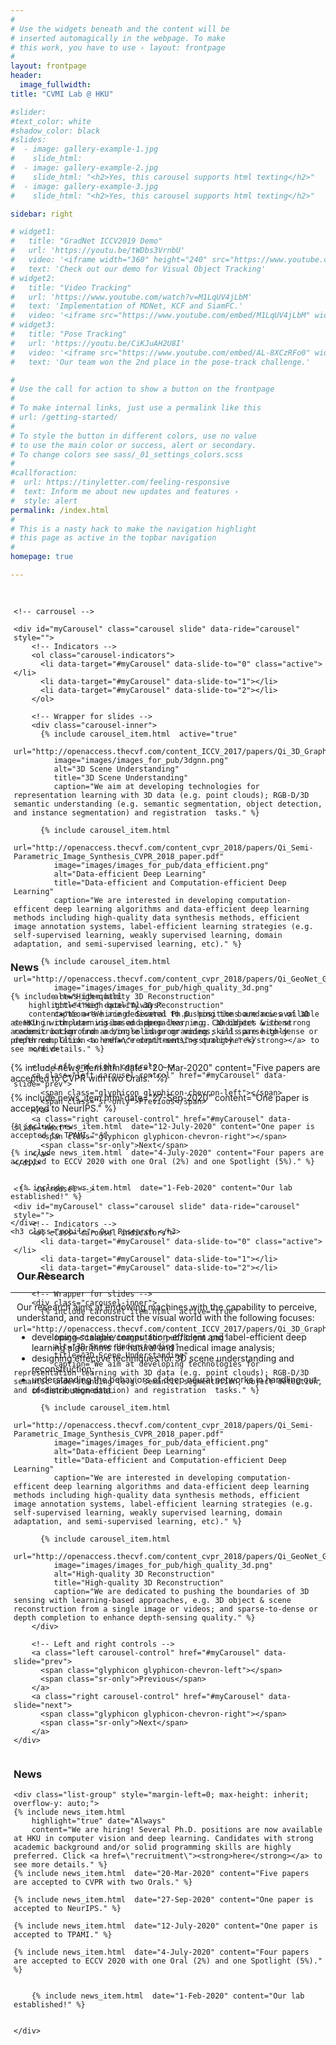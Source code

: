 ```yaml
---
#
# Use the widgets beneath and the content will be
# inserted automagically in the webpage. To make
# this work, you have to use › layout: frontpage
#
layout: frontpage
header:
  image_fullwidth:
title: "CVMI Lab @ HKU"

#slider:
#text_color: white
#shadow_color: black
#slides: 
#  - image: gallery-example-1.jpg
#    slide_html:
#  - image: gallery-example-2.jpg
#    slide_html: "<h2>Yes, this carousel supports html texting</h2>"
#  - image: gallery-example-3.jpg
#    slide_html: "<h2>Yes, this carousel supports html texting</h2>"

sidebar: right

# widget1:
#   title: "GradNet ICCV2019 Demo"
#   url: 'https://youtu.be/tWDbs3VrnbU'
#   video: '<iframe width="360" height="240" src="https://www.youtube.com/embed/tWDbs3VrnbU" allow="accelerometer; encrypted-media; gyroscope; picture-in-picture" allowfullscreen style="max-width: 100%; max-height: 150pt;"></iframe>'
#   text: 'Check out our demo for Visual Object Tracking'
# widget2:
#   title: "Video Tracking"
#   url: 'https://www.youtube.com/watch?v=M1LqUV4jLbM'
#   text: 'Implementation of MDNet, KCF and SiamFC.'
#   video: '<iframe src="https://www.youtube.com/embed/M1LqUV4jLbM" width="360" height="240" allow="accelerometer; encrypted-media; gyroscope; picture-in-picture" allowfullscreen style="max-width: 100%; max-height: 150pt;"></iframe>'
# widget3:
#   title: "Pose Tracking"
#   url: 'https://youtu.be/CiKJuAH2U8I'
#   video: '<iframe src="https://www.youtube.com/embed/AL-8XCzRFo0" width="360" height="240" allow="accelerometer; encrypted-media; gyroscope; picture-in-picture" allowfullscreen style="max-width: 100%; max-height: 150pt;"></iframe>'
#   text: 'Our team won the 2nd place in the pose-track challenge.'

#
# Use the call for action to show a button on the frontpage
#
# To make internal links, just use a permalink like this
# url: /getting-started/
#
# To style the button in different colors, use no value
# to use the main color or success, alert or secondary.
# To change colors see sass/_01_settings_colors.scss
#
#callforaction:
#  url: https://tinyletter.com/feeling-responsive
#  text: Inform me about new updates and features ›
#  style: alert
permalink: /index.html
#
# This is a nasty hack to make the navigation highlight
# this page as active in the topbar navigation
#
homepage: true

---
```



<div class="row main-content" style= "margin-top: 30px; max-height:540px; margin-left: 1%">
  <div class="column small-9 pc">
    
    <!-- carrousel -->

    <div id="myCarousel" class="carousel slide" data-ride="carousel" style="">
        <!-- Indicators -->
        <ol class="carousel-indicators">
          <li data-target="#myCarousel" data-slide-to="0" class="active"></li>
          <li data-target="#myCarousel" data-slide-to="1"></li>
          <li data-target="#myCarousel" data-slide-to="2"></li>
        </ol>

        <!-- Wrapper for slides -->
        <div class="carousel-inner">
          {% include carousel_item.html  active="true" 
             url="http://openaccess.thecvf.com/content_ICCV_2017/papers/Qi_3D_Graph_Neural_ICCV_2017_paper.pdf" 
             image="images/images_for_pub/3dgnn.png" 
             alt="3D Scene Understanding" 
             title="3D Scene Understanding" 
             caption="We aim at developing technologies for representation learning with 3D data (e.g. point clouds); RGB-D/3D semantic understanding (e.g. semantic segmentation, object detection, and instance segmentation) and registration  tasks." %}

          {% include carousel_item.html  
             url="http://openaccess.thecvf.com/content_cvpr_2018/papers/Qi_Semi-Parametric_Image_Synthesis_CVPR_2018_paper.pdf" 
             image="images/images_for_pub/data_efficient.png" 
             alt="Data-efficient Deep Learning" 
             title="Data-efficient and Computation-efficient Deep Learning" 
             caption="We are interested in developing computation-efficent deep learning algorithms and data-efficient deep learning methods including high-quality data synthesis methods, efficient image annotation systems, label-efficient learning strategies (e.g. self-supervised learning, weakly supervised learning, domain adaptation, and semi-supervised learning, etc)." %}

          {% include carousel_item.html  
             url="http://openaccess.thecvf.com/content_cvpr_2018/papers/Qi_GeoNet_Geometric_Neural_CVPR_2018_paper.pdf" 
             image="images/images_for_pub/high_quality_3d.png"
             alt="High-quality 3D Reconstruction" 
             title="High-quality 3D Reconstruction" 
             caption="We are dedicated to pushing the boundaries of 3D sensing with learning-based approaches, e.g. 3D object & scene reconstruction from a single image or videos; and sparse-to-dense or depth completion to enhance depth-sensing quality." %}
        </div>

        <!-- Left and right controls -->
        <a class="left carousel-control" href="#myCarousel" data-slide="prev">
          <span class="glyphicon glyphicon-chevron-left"></span>
          <span class="sr-only">Previous</span>
        </a>
        <a class="right carousel-control" href="#myCarousel" data-slide="next">
          <span class="glyphicon glyphicon-chevron-right"></span>
          <span class="sr-only">Next</span>
        </a>
    </div>
  </div>



  <!-- carrousel on mobile devices -->
  <div class="column small-12 mobile">
    
    <!-- carrousel -->

    <div id="myCarousel" class="carousel slide" data-ride="carousel" style="">
        <!-- Indicators -->
        <ol class="carousel-indicators">
          <li data-target="#myCarousel" data-slide-to="0" class="active"></li>
          <li data-target="#myCarousel" data-slide-to="1"></li>
          <li data-target="#myCarousel" data-slide-to="2"></li>
        </ol>

        <!-- Wrapper for slides -->
        <div class="carousel-inner">
          {% include carousel_item.html  active="true" 
             url="http://openaccess.thecvf.com/content_ICCV_2017/papers/Qi_3D_Graph_Neural_ICCV_2017_paper.pdf" 
             image="images/images_for_pub/3dgnn.png" 
             alt="3D Scene Understanding" 
             title="3D Scene Understanding" 
             caption="We aim at developing technologies for representation learning with 3D data (e.g. point clouds); RGB-D/3D semantic understanding (e.g. semantic segmentation, object detection, and instance segmentation) and registration  tasks." %}

          {% include carousel_item.html  
             url="http://openaccess.thecvf.com/content_cvpr_2018/papers/Qi_Semi-Parametric_Image_Synthesis_CVPR_2018_paper.pdf" 
             image="images/images_for_pub/data_efficient.png" 
             alt="Data-efficient Deep Learning" 
             title="Data-efficient and Computation-efficient Deep Learning" 
             caption="We are interested in developing computation-efficent deep learning algorithms and data-efficient deep learning methods including high-quality data synthesis methods, efficient image annotation systems, label-efficient learning strategies (e.g. self-supervised learning, weakly supervised learning, domain adaptation, and semi-supervised learning, etc)." %}

          {% include carousel_item.html  
             url="http://openaccess.thecvf.com/content_cvpr_2018/papers/Qi_GeoNet_Geometric_Neural_CVPR_2018_paper.pdf" 
             image="images/images_for_pub/high_quality_3d.png"
             alt="High-quality 3D Reconstruction" 
             title="High-quality 3D Reconstruction" 
             caption="We are dedicated to pushing the boundaries of 3D sensing with learning-based approaches, e.g. 3D object & scene reconstruction from a single image or videos; and sparse-to-dense or depth completion to enhance depth-sensing quality." %}
        </div>

        <!-- Left and right controls -->
        <a class="left carousel-control" href="#myCarousel" data-slide="prev">
          <span class="glyphicon glyphicon-chevron-left"></span>
          <span class="sr-only">Previous</span>
        </a>
        <a class="right carousel-control" href="#myCarousel" data-slide="next">
          <span class="glyphicon glyphicon-chevron-right"></span>
          <span class="sr-only">Next</span>
        </a>
    </div>
  </div>



  <div class="column small-3 pc" style="max-height: inherit">
  	<div><h3>News</h3></div>
    
    <div class="list-group" style="margin-left=0; max-height: inherit; overflow-y: auto;">
    {% include news_item.html 
        highlight="true" date="Always"
        content="We are hiring! Several Ph.D. positions are now available at HKU in computer vision and deep learning. Candidates with strong academic background and/or solid programming skills are highly preferred. Click <a href=\"recruitment\"><strong>here</strong></a> to see more details." %}
    {% include news_item.html  date="20-Mar-2020" content="Five papers are accepted to CVPR with two Orals." %}

    {% include news_item.html  date="27-Sep-2020" content="One paper is accepted to NeurIPS." %}

    {% include news_item.html  date="12-July-2020" content="One paper is accepted to TPAMI." %}

    {% include news_item.html  date="4-July-2020" content="Four papers are accepted to ECCV 2020 with one Oral (2%) and one Spotlight (5%)." %}

    
  		{% include news_item.html  date="1-Feb-2020" content="Our lab established!" %}


    </div>
  </div>
</div>

<div class="column small-12 mobile">
    <br>
    <h3>News</h3>
    <div class="list-group" style="margin-left=0; max-height: inherit; overflow-y: auto;">
      
    {% include news_item.html 
        highlight="true" date="Always"
        content="We are hiring! Several Ph.D. positions are now available at HKU in computer vision and deep learning. Candidates with strong academic background and/or solid programming skills are highly preferred. Click <a href=\"recruitment\"><strong>here</strong></a> to see more details." %}
   {% include news_item.html  date="20-Mar-2020" content="Five papers are accepted to CVPR with two Orals." %}

  {% include news_item.html  date="27-Sep-2020" content="One paper is accepted to NeurIPS." %}

    {% include news_item.html  date="12-July-2020" content="One paper is accepted to TPAMI." %}

    {% include news_item.html  date="4-July-2020" content="Four papers are accepted to ECCV 2020 with one Oral (2%) and one Spotlight (5%)." %}

    
      {% include news_item.html  date="1-Feb-2020" content="Our lab established!" %}


    </div>
    <h3 class="mobile"> Our Research </h3>
</div>


<div class="pc" style="margin-left: 2%">
<br>
<h3> Our Research </h3> 


</div>

---

<div class="pc" style="margin-left: 2%">
Our research aims at endowing machines with the capability to perceive, understand, and reconstruct the visual world with the following focuses: 
 <ul> 
  <li>developing scalable computation-efficient and label-efficient deep learning algorithms for natural and medical image analysis;</li>
  <li>designing effective techniques for 3D scene understanding and reconstruction;</li>
  <li>understanding the behaviors of deep neural networks in handling out-of-distribution data.</li>
 </ul>
</div>
